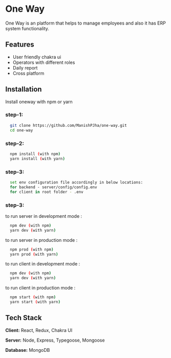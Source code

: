 
# One Way

One Way is an platform that helps to manage employees and also it has ERP system functionality.

## Features

- User friendly chakra ui
- Operators with different roles
- Daily report
- Cross platform


## Installation

Install oneway with npm or yarn

### step-1:

```bash
  git clone https://github.com/ManishPJha/one-way.git
  cd one-way
```

### step-2:

```bash
  npm install (with npm)
  yarn install (with yarn)
```
    
### step-3:

```bash
  set env configuration file accordingly in below locations:
  for backend - server/config/config.env
  for client in root folder - .env
```

### step-3:

  to run server in development mode :
```bash
  npm dev (with npm)
  yarn dev (with yarn)
```

  to run server in production mode :
```bash
  npm prod (with npm)
  yarn prod (with yarn)
```
  
  to run client in development mode :
```bash
  npm dev (with npm)
  yarn dev (with yarn)
```

  to run client in production mode :
```bash
  npm start (with npm)
  yarn start (with yarn)
```
## Tech Stack

**Client:** React, Redux, Chakra UI

**Server:** Node, Express, Typegoose, Mongoose

**Database:** MongoDB
